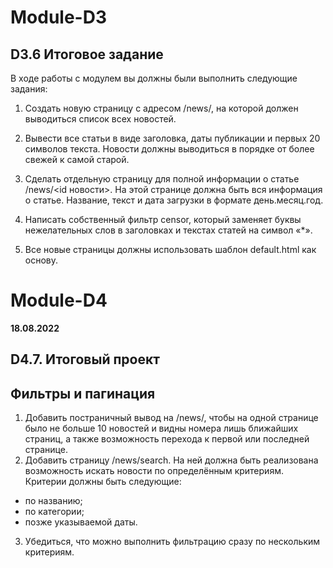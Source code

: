 # Module-D3
## D3.6 Итоговое задание
В ходе работы с модулем вы должны были выполнить следующие задания:

1. Создать новую страницу с адресом /news/, на которой должен выводиться список всех новостей.
2. Вывести все статьи в виде заголовка, даты публикации и первых 20 символов текста.
Новости должны выводиться в порядке от более свежей к самой старой.
3. Сделать отдельную страницу для полной информации о статье /news/<id новости>.
На этой странице должна быть вся информация о статье. Название, текст и дата загрузки в формате день.месяц.год.

4. Написать собственный фильтр censor, который заменяет буквы нежелательных слов в заголовках и текстах статей на символ «*».

5. Все новые страницы должны использовать шаблон default.html как основу.

# Module-D4 
**18.08.2022**
## D4.7. Итоговый проект

## Фильтры и пагинация
1. Добавить постраничный вывод на /news/, чтобы на одной странице было не больше 10 новостей и видны номера лишь ближайших страниц, а также возможность перехода к первой или последней странице.
2. Добавить страницу /news/search. На ней должна быть реализована возможность искать новости по определённым критериям. Критерии должны быть следующие:
* по названию;
* по категории;
* позже указываемой даты.
3. Убедиться, что можно выполнить фильтрацию сразу по нескольким критериям.

